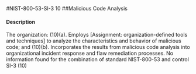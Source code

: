 #NIST-800-53-SI-3 10
##Malicious Code Analysis
#### Description
The organization:
   (10)(a).  Employs [Assignment: organization-defined tools and techniques] to analyze the characteristics and behavior of malicious code; and
   (10)(b).  Incorporates the results from malicious code analysis into organizational incident response and flaw remediation processes.
No information found for the combination of standard NIST-800-53 and control SI-3 (10)
